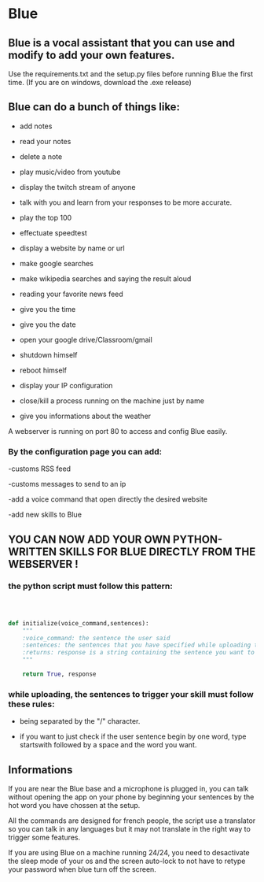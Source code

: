 # Blue
## Blue is a vocal assistant that you can use and modify to add your own features.


Use the requirements.txt and the setup.py files before running Blue the first time. (If you are on windows, download the .exe release)


## Blue can do a bunch of things like:

- add notes

- read your notes

- delete a note

- play music/video from youtube

- display the twitch stream of anyone

- talk with you and learn from your responses to be more accurate.


- play the top 100


- effectuate speedtest


- display a website by name or url


- make google searches


- make wikipedia searches and saying the result aloud


- reading your favorite news feed


- give you the time


- give you the date


- open your google drive/Classroom/gmail


- shutdown himself


- reboot himself


- display your IP configuration


- close/kill a process running on the machine just by name


- give you informations about the weather


A webserver is running on port 80 to access and config Blue easily.


### By the configuration page you can add:


-customs RSS feed


-customs messages to send to an ip


-add a voice command that open directly the desired website


-add new skills to Blue



## YOU CAN NOW ADD YOUR OWN PYTHON-WRITTEN SKILLS FOR BLUE DIRECTLY FROM THE WEBSERVER !


### the python script must follow this pattern:

```python



def initialize(voice_command,sentences):
    """
    :voice_command: the sentence the user said
    :sentences: the sentences that you have specified while uploading the skill
    :returns: response is a string containing the sentence you want to say aloud
    """

    return True, response


```


### while uploading, the sentences to trigger your skill must follow these rules:

- being separated by the "/" character.

- if you want to just check if the user sentence begin by one word, type startswith followed by a space and the word you want. 


## Informations

If you are near the Blue base and a microphone is plugged in, you can talk without opening the app on your phone by beginning your sentences by the hot word you have chossen at the setup.


All the commands are designed for french people, the script use a translator so you can talk in any languages but it may not translate in the right way to trigger some features.


If you are using Blue on a machine running 24/24, you need to desactivate the sleep mode of your os and the screen auto-lock to not have to retype your password when blue turn off the screen.
